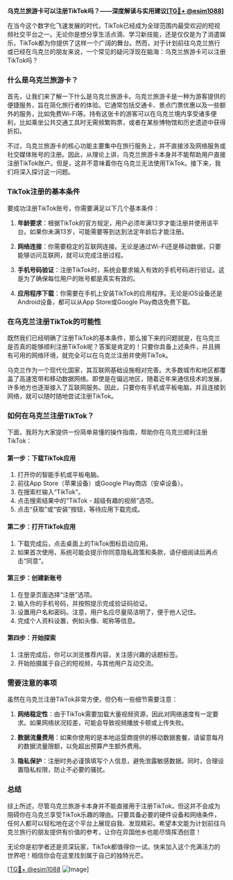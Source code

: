 **乌克兰旅游卡可以注册TikTok吗？——深度解读与实用建议[[TG💪+ @esim1088](https://t.me/s/esim1088)]**

在当今这个数字化飞速发展的时代，TikTok已经成为全球范围内最受欢迎的短视频社交平台之一。无论你是想分享生活点滴、学习新技能，还是仅仅是为了消遣娱乐，TikTok都为你提供了这样一个广阔的舞台。然而，对于计划前往乌克兰旅行或已经在乌克兰的朋友来说，一个常见的疑问浮现在脑海：乌克兰旅游卡可以注册TikTok吗？

### 什么是乌克兰旅游卡？

首先，让我们来了解一下什么是乌克兰旅游卡。乌克兰旅游卡是一种为游客提供的便捷服务，旨在简化旅行者的体验。它通常包括交通卡、景点门票优惠以及一些额外的服务，比如免费Wi-Fi等。持有这张卡的游客可以在乌克兰境内享受诸多便利，比如乘坐公共交通工具时无需频繁购票，或者在某些博物馆和历史遗迹中获得折扣。

不过，乌克兰旅游卡的核心功能主要集中在旅行服务上，并不直接涉及网络服务或社交媒体账号的注册。因此，从理论上讲，乌克兰旅游卡本身并不能帮助用户直接注册TikTok账户。但是，这并不意味着你在乌克兰无法使用TikTok。接下来，我们将深入探讨这一问题。

### TikTok注册的基本条件

要成功注册TikTok账号，你需要满足以下几个基本条件：

1. **年龄要求**：根据TikTok的官方规定，用户必须年满13岁才能注册并使用该平台。如果你未满13岁，可能需要等到达到法定年龄后才能注册。
   
2. **网络连接**：你需要稳定的互联网连接。无论是通过Wi-Fi还是移动数据，只要能够访问互联网，就可以完成注册过程。

3. **手机号码验证**：注册TikTok时，系统会要求输入有效的手机号码进行验证。这是为了确保每位用户的账号都是真实有效的。

4. **应用程序下载**：你需要在手机上安装TikTok的应用程序。无论是iOS设备还是Android设备，都可以从App Store或Google Play商店免费下载。

### 在乌克兰注册TikTok的可能性

既然我们已经明确了注册TikTok的基本条件，那么接下来的问题就是，在乌克兰是否真的能够顺利注册TikTok呢？答案是肯定的！只要你具备上述条件，并且拥有可用的网络环境，就完全可以在乌克兰注册并使用TikTok。

乌克兰作为一个现代化国家，其互联网基础设施相对完善。大多数城市和地区都覆盖了高速宽带和移动数据网络。即使是在偏远地区，随着近年来通信技术的发展，许多地方也逐渐接入了互联网服务。因此，只要你有手机或平板电脑，并且连接到网络，就可以随时随地尝试注册TikTok。

### 如何在乌克兰注册TikTok？

下面，我将为大家提供一份简单易懂的操作指南，帮助你在乌克兰顺利注册TikTok：

#### 第一步：下载TikTok应用

1. 打开你的智能手机或平板电脑。
2. 前往App Store（苹果设备）或Google Play商店（安卓设备）。
3. 在搜索栏输入“TikTok”。
4. 点击搜索结果中的“TikTok - 超级有趣的视频”选项。
5. 点击“获取”或“安装”按钮，等待应用下载完成。

#### 第二步：打开TikTok应用

1. 下载完成后，点击桌面上的TikTok图标启动应用。
2. 如果首次使用，系统可能会提示你同意隐私政策和条款，请仔细阅读后再点击“同意”。

#### 第三步：创建新账号

1. 在登录页面选择“注册”选项。
2. 输入你的手机号码，并按照提示完成验证码验证。
3. 设置用户名和密码。注意，用户名应尽量简洁明了，便于他人记住。
4. 完成个人资料设置，例如头像、昵称等信息。

#### 第四步：开始探索

1. 注册完成后，你可以浏览推荐内容，关注感兴趣的话题标签。
2. 开始拍摄属于自己的短视频，与其他用户互动交流。

### 需要注意的事项

虽然在乌克兰注册TikTok非常方便，但仍有一些细节需要注意：

1. **网络稳定性**：由于TikTok需要加载大量视频资源，因此对网络速度有一定要求。如果网络状况较差，可能会导致视频播放卡顿或上传失败。
   
2. **数据流量费用**：如果你使用的是本地运营商提供的移动数据套餐，请留意每月的数据流量限额，以免超出预算产生额外费用。

3. **隐私保护**：注册时务必谨慎填写个人信息，避免泄露敏感数据。同时，合理设置隐私权限，防止不必要的骚扰。

### 总结

综上所述，尽管乌克兰旅游卡本身并不能直接用于注册TikTok，但这并不会成为阻碍你在乌克兰享受TikTok乐趣的理由。只要具备必要的硬件设备和网络条件，任何人都可以轻松地在这个平台上展现自我、发现精彩。希望本文能为计划前往乌克兰旅行的朋友提供有价值的参考，让你在异国他乡也能尽情挥洒创意！

无论你是初学者还是资深玩家，TikTok都值得你一试。快来加入这个充满活力的世界吧！相信你会在这里找到属于自己的独特光芒。

[[TG💪+ @esim1088](https://t.me/s/esim1088) ![Image](https://i.postimg.cc/4NQfJmqS/Snipaste-2025-05-13-00-14-12.png)]